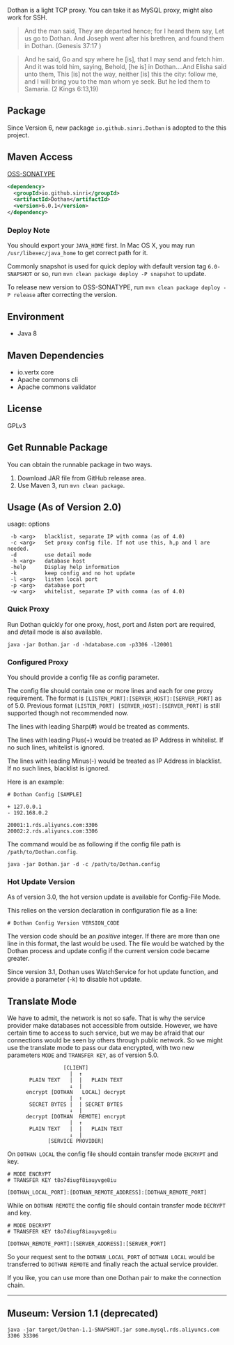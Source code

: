 Dothan is a light TCP proxy. You can take it as MySQL proxy, might also work for SSH.

> And the man said, They are departed hence; for I heard them say, Let us go to Dothan. And Joseph went after his brethren, and found them in Dothan. (Genesis 37:17 )

> And he said, Go and spy where he [is], that I may send and fetch him. And it was told him, saying, Behold, [he is] in Dothan....And Elisha said unto them, This [is] not the way, neither [is] this the city: follow me, and I will bring you to the man whom ye seek. But he led them to Samaria. (2 Kings 6:13,19)

## Package

Since Version 6, new package `io.github.sinri.Dothan` is adopted to the this project.

## Maven Access

[OSS-SONATYPE](https://oss.sonatype.org/content/groups/public/io/github/sinri/Dothan/)

```xml
<dependency>
  <groupId>io.github.sinri</groupId>
  <artifactId>Dothan</artifactId>
  <version>6.0.1</version>
</dependency>
```

### Deploy Note

You should export your `JAVA_HOME` first. In Mac OS X, you may run `/usr/libexec/java_home` to get correct path for it.

Commonly snapshot is used for quick deploy with default version tag `6.0-SNAPSHOT` or so, run `mvn clean package deploy -P snapshot` to update. 

To release new version to OSS-SONATYPE, run `mvn clean package deploy -P release` after correcting the version.

## Environment

* Java 8

## Maven Dependencies

* io.vertx core
* Apache commons cli
* Apache commons validator

## License

GPLv3

## Get Runnable Package

You can obtain the runnable package in two ways.

1. Download JAR file from GitHub release area.
1. Use Maven 3, run `mvn clean package`. 


## Usage (As of Version 2.0)

usage: options

     -b <arg>   blacklist, separate IP with comma (as of 4.0)
     -c <arg>   Set proxy config file. If not use this, h,p and l are needed.
     -d         use detail mode
     -h <arg>   database host
     -help      Display help information
     -k         keep config and no hot update
     -l <arg>   listen local port
     -p <arg>   database port
     -w <arg>   whitelist, separate IP with comma (as of 4.0)

### Quick Proxy 

Run Dothan quickly for one proxy, *h*ost, *p*ort and *l*isten port are required, and *d*etail mode is also available.

    java -jar Dothan.jar -d -hdatabase.com -p3306 -l20001

### Configured Proxy

You should provide a config file as *c*onfig parameter.

The config file should contain one or more lines and each for one proxy requirement.
The format is `[LISTEN_PORT]:[SERVER_HOST]:[SERVER_PORT]` as of 5.0. 
Previous format `[LISTEN_PORT] [SERVER_HOST]:[SERVER_PORT]` is still supported though not recommended now. 

The lines with leading Sharp(#) would be treated as comments. 

The lines with leading Plus(+) would be treated as IP Address in whitelist. If no such lines, whitelist is ignored.

The lines with leading Minus(-) would be treated as IP Address in blacklist. If no such lines, blacklist is ignored.

Here is an example:

````
# Dothan Config [SAMPLE]

+ 127.0.0.1
- 192.168.0.2

20001:1.rds.aliyuncs.com:3306
20002:2.rds.aliyuncs.com:3306
````

The command would be as following if the config file path is  `/path/to/Dothan.config`.

    java -jar Dothan.jar -d -c /path/to/Dothan.config

### Hot Update Version

As of version 3.0, the hot version update is available for Config-File Mode.

This relies on the version declaration in configuration file as a line:

    # Dothan Config Version VERSION_CODE

The version code should be an *positive* integer. 
If there are more than one line in this format, the last would be used. 
The file would be watched by the Dothan process and update config if the current version code became greater.

Since version 3.1, Dothan uses WatchService for hot update function, and provide a parameter (-k) to disable hot update.

## Translate Mode

We have to admit, the network is not so safe. That is why the service provider make databases not accessible from outside.
However, we have certain time to access to such service, but we may be afraid that our connections would be seen by others through public network.
So we might use the translate mode to pass our data encrypted, with two new parameters `MODE` and `TRANSFER KEY`, as of version 5.0.

````
                  [CLIENT] 
                    |  ↑
       PLAIN TEXT   |  |   PLAIN TEXT
                    ↓  |
      encrypt [DOTHAN   LOCAL] decrypt
                    |  ↑
       SECRET BYTES |  | SECRET BYTES
                    ↓  |
      decrypt [DOTHAN  REMOTE] encrypt
                    |  ↑
       PLAIN TEXT   |  |   PLAIN TEXT
                    ↓  |
             [SERVICE PROVIDER]
````

On `DOTHAN LOCAL` the config file should contain transfer mode `ENCRYPT` and key.

```
# MODE ENCRYPT
# TRANSFER KEY t8o7diugf8iauyvge8iu

[DOTHAN_LOCAL_PORT]:[DOTHAN_REMOTE_ADDRESS]:[DOTHAN_REMOTE_PORT]

```

While on `DOTHAN REMOTE` the config file should contain transfer mode `DECRYPT` and key.

```
# MODE DECRYPT
# TRANSFER KEY t8o7diugf8iauyvge8iu

[DOTHAN_REMOTE_PORT]:[SERVER_ADDRESS]:[SERVER_PORT]

```

So your request sent to the `DOTHAN_LOCAL_PORT` of `DOTHAN LOCAL` would be transferred to `DOTHAN REMOTE` and finally reach the actual service provider. 

If you like, you can use more than one Dothan pair to make the connection chain.

----

## Museum: Version 1.1 (deprecated)

    java -jar target/Dothan-1.1-SNAPSHOT.jar some.mysql.rds.aliyuncs.com 3306 33306
